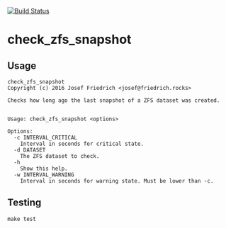 [![Build Status](https://travis-ci.org/JosefFriedrich-shell/check_zfs_snapshot.svg?branch=master)](https://travis-ci.org/JosefFriedrich-shell/check_zfs_snapshot)

# check_zfs_snapshot

## Usage

```
check_zfs_snapshot
Copyright (c) 2016 Josef Friedrich <josef@friedrich.rocks>

Checks how long ago the last snapshot of a ZFS dataset was created.


Usage: check_zfs_snapshot <options>

Options:
  -c INTERVAL_CRITICAL
    Interval in seconds for critical state.
  -d DATASET
    The ZFS dataset to check.
  -h
    Show this help.
  -w INTERVAL_WARNING
    Interval in seconds for warning state. Must be lower than -c.
```

## Testing

```
make test
```
